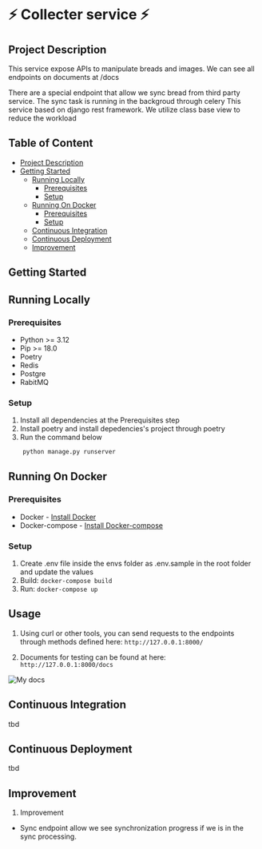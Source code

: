 # ️⚡️ Collecter service ⚡️

## Project Description

This service expose APIs to manipulate breads and images. We can see all endpoints on documents at /docs

There are a special endpoint that allow we sync bread from third party service. The sync task is running in the backgroud through celery
This service based on django rest framework. We utilize class base view to reduce the workload

## Table of Content
* [Project Description](#project-description)
* [Getting Started](#getting-started)
  + [Running Locally](#running-locally)
    + [Prerequisites](#local-prerequisites)
    + [Setup](#local-setup)
  + [Running On Docker](#running-on-docker)
    + [Prerequisites](#docker-prerequisites)
    + [Setup](#docker-setup)
  + [Continuous Integration](#continuous-integration)
  + [Continuous Deployment](#continuous-deployment)
  + [Improvement](#improvement)


## <a id="getting-started"> Getting Started </a>


## <a id="running-locally"> Running Locally</a>

### <a id="local-prerequisites"> Prerequisites</a>
  - Python >= 3.12
  - Pip >= 18.0
  - Poetry
  - Redis
  - Postgre
  - RabitMQ

### <a id="local-setup"> Setup</a>
1. Install all dependencies at the Prerequisites step
2. Install poetry and install depedencies's project through poetry
3. Run the command below
``` bash
    python manage.py runserver
```

## <a id="running-on-docker"> Running On Docker</a>
### <a id="docker-prerequisites"> Prerequisites</a>
  - Docker - [Install Docker](https://www.digitalocean.com/community/tutorials/how-to-install-and-use-docker-on-ubuntu-20-04)
  - Docker-compose - [Install Docker-compose](https://www.digitalocean.com/community/tutorials/how-to-install-and-use-docker-compose-on-ubuntu-20-04)

### <a id="docker-setup"> Setup</a>
1. Create .env file inside the envs folder as .env.sample in the root folder and update the values
2. Build:  `docker-compose build`
3. Run: `docker-compose up`

## Usage
1. Using curl or other tools, you can send requests to the endpoints through methods defined here:
```http://127.0.0.1:8000/```

2. Documents for testing can be found at here:
```http://127.0.0.1:8000/docs```

![My docs](images/api_docs.png)

## <a id="continuous-integration"> Continuous Integration</a>
tbd

## <a id="continuous-deployment"> Continuous Deployment</a>
tbd


## <a id="improvement"> Improvement</a>

1. Improvement
- Sync endpoint allow we see synchronization progress if we is in the sync processing.

